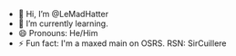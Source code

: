 - 👋 Hi, I’m @LeMadHatter
- 🌱 I’m currently learning.
- 😄 Pronouns: He/Him
- ⚡ Fun fact: I'm a maxed main on OSRS. RSN: SirCuillere

<!---
LeMadHatter/LeMadHatter is a ✨ special ✨ repository because its `README.md` (this file) appears on your GitHub profile.
You can click the Preview link to take a look at your changes.
--->
